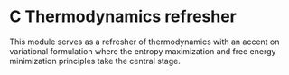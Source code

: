 C Thermodynamics refresher
=======================

This module serves as a refresher of thermodynamics with an accent on variational formulation where the entropy maximization and free energy minimization principles take the central stage.
